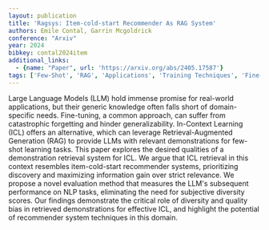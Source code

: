 ```yaml
---
layout: publication
title: 'Ragsys: Item-cold-start Recommender As RAG System'
authors: Emile Contal, Garrin Mcgoldrick
conference: "Arxiv"
year: 2024
bibkey: contal2024item
additional_links:
  - {name: "Paper", url: 'https://arxiv.org/abs/2405.17587'}
tags: ['Few-Shot', 'RAG', 'Applications', 'Training Techniques', 'Fine-Tuning', 'RecSys', 'Prompting', 'Reinforcement Learning', 'Ethics and Bias', 'In-Context Learning', 'Pretraining Methods']
---
```

Large Language Models (LLM) hold immense promise for real-world applications,
but their generic knowledge often falls short of domain-specific needs.
Fine-tuning, a common approach, can suffer from catastrophic forgetting and
hinder generalizability. In-Context Learning (ICL) offers an alternative, which
can leverage Retrieval-Augmented Generation (RAG) to provide LLMs with relevant
demonstrations for few-shot learning tasks. This paper explores the desired
qualities of a demonstration retrieval system for ICL. We argue that ICL
retrieval in this context resembles item-cold-start recommender systems,
prioritizing discovery and maximizing information gain over strict relevance.
We propose a novel evaluation method that measures the LLM's subsequent
performance on NLP tasks, eliminating the need for subjective diversity scores.
Our findings demonstrate the critical role of diversity and quality bias in
retrieved demonstrations for effective ICL, and highlight the potential of
recommender system techniques in this domain.
